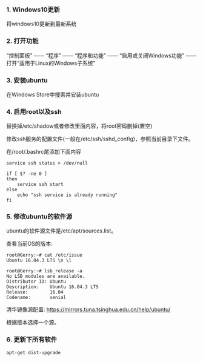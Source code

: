 ### 1. Windows10更新

将windows10更新到最新系统

### 2. 打开功能

“控制面板” —— “程序” —— “程序和功能” —— “启用或关闭Windows功能” —— 打开“适用于Linux的Windows子系统”

### 3. 安装ubuntu

在Windows Store中搜索并安装ubuntu

### 4. 启用root以及ssh

替换掉/etc/shadow或者修改里面内容，将root密码删掉(置空)

修改ssh服务的配置文件(一般在/etc/ssh/sshd_config)，参照当前目录下文件。

在/root/.bashrc尾添加下面内容

```
service ssh status > /dev/null

if [ $? -ne 0 ]
then
    service ssh start
else
    echo "ssh service is already running"
fi
```

### 5. 修改ubuntu的软件源

ubuntu的软件源文件是/etc/apt/sources.list。

查看当前OS的版本: 

```
root@Gerry:~# cat /etc/issue
Ubuntu 16.04.3 LTS \n \l

root@Gerry:~# lsb_release -a
No LSB modules are available.
Distributor ID: Ubuntu
Description:    Ubuntu 16.04.3 LTS
Release:        16.04
Codename:       xenial
```

清华镜像源配置: https://mirrors.tuna.tsinghua.edu.cn/help/ubuntu/

根据版本选择一个源。

### 6. 更新下所有软件

```
apt-get dist-upgrade
```